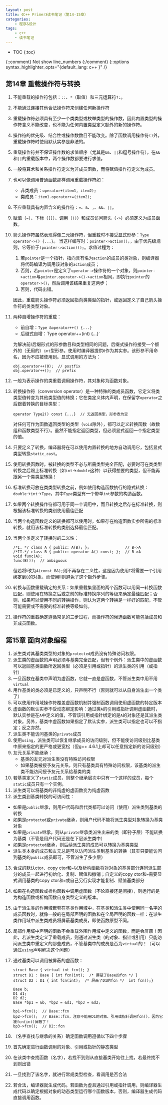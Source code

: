```yaml
---
layout: post
title: 《C++ Primer》读书笔记（第14-15章）
categories:
    - 程序&设计
tags:
    - c++
    - 读书笔记
---
```


* TOC
{:toc}

{::comment} Not show line_numbers {:/comment}
{::options syntax_highlighter_opts="{default_lang: c++ \}" /}

## 第14章 重载操作符与转换

1. 不能重载的操作符包括：`::`、`*`（取值）和三元运算符`?:`。
2. 不能通过连接其他合法操作符来创建任何新操作符
3. 重载操作符必须具有至少一个类类型或枚举类型的操作数，因此内置类型的操作符含义不能改变，也不能为任何内置类型定义额外的新的操作符。
4. 操作符的优先级、结合性或操作数数目不能改变。除了函数调用操作符`()`外，重载操作符时使用默认实参是非法的。
5. 重载操作符并不保证操作数的求值顺序（尤其是`&&`、`||`和逗号操作符）。在`&&`和`||`的重载版本中，两个操作数都要进行求值。
6. 一般将算术和关系操作符定义为非成员函数，而将赋值操作符定义为成员。
7. 也可以像调用普通函数那样调用重载操作符如：
   - 非类成员：`operator+(item1, item2);`
   - 类成员：`item1.operator+=(item2);`
8. 不应重载具有内置含义的操作符：`=`、`&`、`,`、`&&`、`||`。
9. 赋值（`=`）、下标（`[]`）、调用（`()`）和成员访问箭头（`->`）必须定义为成员函数。
10. 箭头操作符虽然表现得像二元操作符，但重载时不接受显式形参：`Type operator->() {...}`。
    当这样编写时：`pointer->action();`，由于优先级规则，它等价于`(pointer->action)();`。求值过程为：
    1. 若`pointer`是一个指针，指向具有名为`action`的成员的类对象，则编译器将代码编译为调用该对象的`action`成员；
    1. 否则，若`pointer`是定义了`operator->`操作符的一个对象，则`pointer->action`与`pointer.operator->()->action`相同，即执行`pointer`的`operator->()`，然后调用该结果重复这两步；
    1. 否则，代码出错。

    因此，重载箭头操作符必须返回指向类类型的指针，或返回定义了自己箭头操作符的类类型对象。
11. 两种自增操作符的重载：
    - 前自增：`Type &operator++() {...}`
    - 后缀式自增：Type operator++(int) {...}`

    为解决前/后缀形式的形参数目和类型相同的问题，后缀式操作符接受一个额外的（无用的）`int`型形参。使用时编译器提供`0`作为其实参。该形参不用命名，因为不应被使用到。显式调用的方法为：

    ```
    obj.operator++(0);  // postfix
    obj.operator++();  // prefix
    ```
12. 一般为表示操作的类重载调用操作符，其对象称为函数对象。
13. 转换操作符（conversion operator）是一种特殊的类成员函数，它定义将类类型值转变为其他类型值的转换；它在类定义体内声明，在保留字`operator`之后跟着转换的目标类型：

    ```
    operator Type2() const {...}  // 无返回类型，形参表为空
    ```
    对任何可作为函数返回类型的类型（`void`除外），都可以定义转换函数（故数组和函数类型不行）。虽然不能指定返回类型，但必须显式返回一个指定类型的值。
14. 只要定义了转换，编译器将在可以使用内置转换的地方自动调用它，包括显式类型转换`static_cast`。
15. 使用转换函数时，被转换的类型不必与所需类型完全匹配，必要时可在类类型转换之后跟上标准转换（如`int`->`double`这种）以获得想要的类型，但不能再跟另一个类类型转换！
16. 标准转换可放在类类型转换之前，例如使用构造函数执行的隐式转换：`double`->`int`->`Type`，其中`Type`类型有一个带单`int`参数的构造函数。
17. 如果两个转换操作符都可用于同一个调用中，而且转换之后存在标准转换，则根据该标准转换的类别使用最佳匹配
18. 当两个构造函数定义的转换都可以使用时，如果存在构造函数实参所需的标准转换，就用该标准转换的类别选择最佳匹配。
19. 当两个类定义了转换时的二义性：

    ```
    /*I. */ class A { public: A(B); };                // B->A
    /*II.*/ class B { public: operator A() const; };  // B->A
    void func(A);
    func(B());  // ambiguous
    ```
    但若将I改为`A(const B&);`则不再存在二义性，这是因为使用`I`将需要一个引用绑定到`B`的对象，而使用II则避免了这个额外步骤。
20. 转换与函数重载确定的关系：如果重载集里面的两个函数可以用同一转换函数匹配，则使用在转换之后或之前的标准转换序列的等级来确定最佳匹配；否则，如果可以使用不同的转换操作，则认为这两个转换是一样好的匹配，不管可能需要或不需要的标准转换等级如何。
21. 操作符的重载确定遵循常见的三步过程，而操作符的候选函数可能包括成员和非成员函数。

## 第15章 面向对象编程

1. 派生类对其基类类型的对象的`protected`成员没有特殊访问权限。
2. 派生类的虚函数的声明必须与基类完全匹配，但有个例外：派生类中的虚函数可以返回基类函数所返回类型（必须是引用或指针）的派生类的引用（或指针）
3. 一旦函数在基类中声明为虚函数，它就一直是虚函数，不管派生类中用不用`virtual`
4. 用作基类的类必须是已定义的，只声明不行（否则就可以从自身派生出一个类了）
5. 可以使用作用域操作符覆盖虚函数机制并强制函数调用使用虚函数的特定版本
6. 虚函数的默认实参不受动态绑定影响：通过类`A`的引用或指针调用虚函数时，默认实参是在`A`中定义的值，不管该引用或指针绑定的是`A`的对象还是其派生类对象。另外，基类中虚函数如果指定了默认实参，派生类可以指定也可以不指定；反之亦然。
7. 派生类不能访问基类的`private`成员
8. 使用`using`，派生类可以恢复继承成员的访问级别，但不能使访问级别比基类中原来指定的更严格或更宽松（但g++ 4.6.1上却可以任意指定新的访问级别）
9. 友元关系不能继承：
   - 基类的友元对派生类没有特殊访问权限
   - 如果基类被授予友元关系，则只有基类具有特殊访问权限，该基类的派生类不能访问授予友元关系给基类的类
10. 若基类定义了`static`成员，则整个继承层次中只有一个这样的成员，每个`static`成员只有一个实例。
11. 派生类可以将基类的非纯虚的虚函数变为纯虚函数
12. 派生类到基类转换的可访问性：
   - 如果是`public`继承，则用户代码和后代类都可以访问（使用）派生类到基类的转换
   - 如果是`protected`或`private`继承，则用户代码不能将派生类型对象转换为基类对象
   - 如果是`private`继承，则从`private`继承类派生出来的类（即孙子层）不能转换为基类（不管是用户代码还是在下层派生类中）
   - 如果是`protected`继承，则后续派生类的成员可以转换为基类类型
   - 派生类本身的成员和友元总是可以访问派生类到基类的转换（其实只要能访问到基类的`public`成员即可，不管派生了多少层）
13. 合成的默认ctor、copy ctor和`=`以及析构函数将对对象的基类部分连同派生部分的成员一起进行初始化、复制、赋值和撤销；自定义的copy ctor和`=`需要显式调用基类的copy ctor和`=`或自己另行实现才能复制、赋值基类部分
14. 如果在构造函数或析构函数中调用虚函数（不论直接还是间接），则运行的是为构造函数或析构函数自身类型定义的版本。
15. 由于派生类的作用域嵌套在基类作用域中，在基类和派生类中使用同一名字的成员函数时，就像一般的在局部声明的函数和在全局声明的函数一样：在派生类作用域中派生类成员将屏蔽基类成员，即使函数原型不同。
16. 局部作用域中声明的函数不会重载外围作用域中定义的函数，而是会屏蔽！因此，若派生类定义了重载成员，则通过派生类（的对象、指针或引用）只能访问派生类中重定义的那些成员，不管基类中的成员是否为`virtual`的！（可以通过`using`声明解决这个问题）
17. 通过基类可以调用被屏蔽的虚函数：

    ```
    struct Base { virtual int fcn(); }
    struct D1 : Base { int fcn(int);  /* 屏蔽了Base的fcn */ }
    struct D2 : D1 { int fcn(int);  /* 屏蔽了D1的fcn */  int fcn();}

    Base b;
    D1 d1;
    D2 d2;
    Base *bp1 = &b, *bp2 = &d1, *bp3 = &d2;

    bp1->fcn();  // Base::fcn
    bp2->fcn();  // Base::fcn，注意不能用D1的对象、引用或指针调用fcn()，因为它被fcn(int)屏蔽了！
    bp3->fcn();  // D2::fcn
    ```
18. （名字查找与继承的关系）确定函数调用遵循以下四个步骤
   1. 首先确定进行函数调用的对象、引用或指针的静态类型
   1. 在该类中查找函数（名字），若找不到则从直接基类开始往上找，若最终找不到则出错
   1. 一旦找到了该名字，就进行常规类型检查，看调用是否合法
   1. 若合法，编译器就生成代码。若函数为虚且通过引用或指针调用，则编译器生成代码以确定根据对象的动态类型运行哪个函数版本，否则，编译器生成代码直接调用函数。
